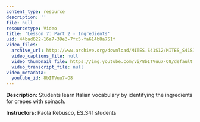 ```yaml
---
content_type: resource
description: ''
file: null
resourcetype: Video
title: 'Lesson 7: Part 2 - Ingredients'
uid: 44bad622-16a7-39e3-7fc5-fa614b8a751f
video_files:
  archive_url: http://www.archive.org/download/MITES.S41S12/MITES_S41S12_Lesson7_Part2_300k.mp4
  video_captions_file: null
  video_thumbnail_file: https://img.youtube.com/vi/8bITVuu7-O8/default.jpg
  video_transcript_file: null
video_metadata:
  youtube_id: 8bITVuu7-O8
---
```


**Description:** Students learn Italian vocabulary by identifying the ingredients for crepes with spinach.

**Instructors:** Paola Rebusco, ES.S41 students